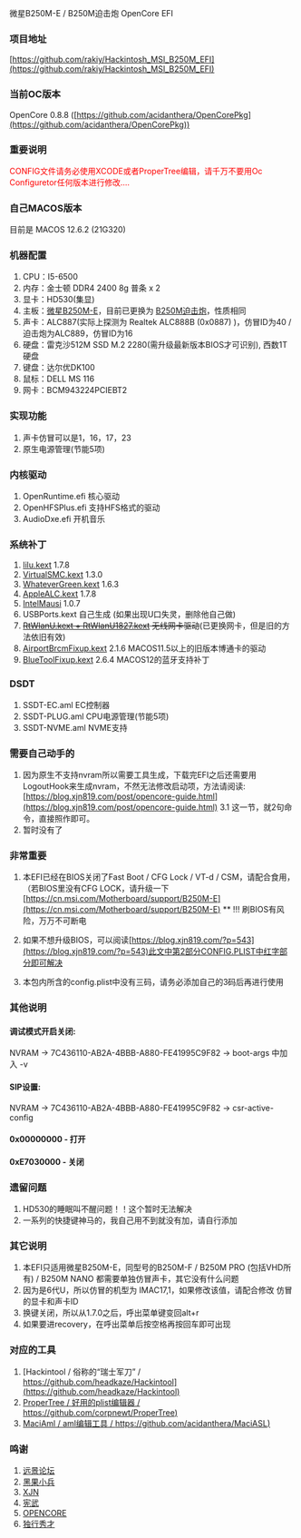 微星B250M-E / B250M迫击炮 OpenCore EFI

### 项目地址

[https://github.com/rakiy/Hackintosh_MSI_B250M_EFI](https://github.com/rakiy/Hackintosh_MSI_B250M_EFI)

### 当前OC版本

OpenCore 0.8.8 ([https://github.com/acidanthera/OpenCorePkg](https://github.com/acidanthera/OpenCorePkg))

### 重要说明 

<font color="red">CONFIG文件请务必使用XCODE或者ProperTree编辑，请千万不要用Oc Configuretor任何版本进行修改....</font>

### 自己MACOS版本

目前是 MACOS 12.6.2 (21G320)
<!--more-->

### 机器配置

1. CPU：I5-6500 
2. 内存：金士顿 DDR4 2400 8g 普条 x 2
3. 显卡：HD530(集显)
4. 主板：[微星B250M-E](https://cn.msi.com/Motherboard/B250M-E "官网链接")，目前已更换为 [B250M迫击炮](https://cn.msi.com/Motherboard/B250M-MORTAR "官网链接")，性质相同
5. 声卡：ALC887(实际上探测为 Realtek ALC888B (0x0887) )，仿冒ID为40  /  迫击炮为ALC889，仿冒ID为16
6. 硬盘：雷克沙512M SSD M.2 2280(需升级最新版本BIOS才可识别), 西数1T硬盘
7. 键盘：达尔优DK100
8. 鼠标：DELL MS 116 
9. 网卡：BCM943224PCIEBT2

### 实现功能

1. 声卡仿冒可以是1，16，17，23
2. 原生电源管理(节能5项)

### 内核驱动

1. OpenRuntime.efi    核心驱动
2. OpenHFSPlus.efi        支持HFS格式的驱动
3. AudioDxe.efi       开机音乐

### 系统补丁

1. [lilu.kext](https://github.com/acidanthera/Lilu)   1.7.8
2. [VirtualSMC.kext](https://github.com/acidanthera/VirtualSMC/)  1.3.0
3. [WhateverGreen.kext](https://github.com/acidanthera/WhateverGreen) 1.6.3
4. [AppleALC.kext](https://github.com/acidanthera/AppleALC)   1.7.8
5. [IntelMausi](https://github.com/acidanthera/IntelMausi)  1.0.7
6. USBPorts.kext  自己生成 (如果出现U口失灵，删除他自己做)
7. ~~[RtWlanU.kext + RtWlanU1827.kext](https://github.com/chris1111/Wireless-USB-Adapter-Clover)   无线网卡驱动~~(已更换网卡，但是旧的方法依旧有效)
8. [AirportBrcmFixup.kext](https://github.com/acidanthera/AirportBrcmFixup)  2.1.6  MACOS11.5以上的旧版本博通卡的驱动
9. [BlueToolFixup.kext](https://github.com/acidanthera/BrcmPatchRAM) 2.6.4    MACOS12的蓝牙支持补丁

### DSDT

1. SSDT-EC.aml   EC控制器
2. SSDT-PLUG.aml  CPU电源管理(节能5项)
3. SSDT-NVME.aml  NVME支持

### 需要自己动手的

1. 因为原生不支持nvram所以需要工具生成，下载完EFI之后还需要用 LogoutHook来生成nvram，不然无法修改启动项，方法请阅读:[https://blog.xjn819.com/post/opencore-guide.html](https://blog.xjn819.com/post/opencore-guide.html) 3.1 这一节，就2句命令，直接照作即可。
2. 暂时没有了

### 非常重要

1. 本EFI已经在BIOS关闭了Fast Boot / CFG Lock / VT-d / CSM，请配合食用，
   （若BIOS里没有CFG LOCK，请升级一下[https://cn.msi.com/Motherboard/support/B250M-E](https://cn.msi.com/Motherboard/support/B250M-E)
   **   !!! 刷BIOS有风险，万万不可断电

2. 如果不想升级BIOS，可以阅读[https://blog.xjn819.com/?p=543](https://blog.xjn819.com/?p=543)此文中第2部分CONFIG.PLIST中红字部分即可解决
3. 本包内所含的config.plist中没有三码，请务必添加自己的3码后再进行使用

### 其他说明

#### 调试模式开启关闭:

NVRAM -> 7C436110-AB2A-4BBB-A880-FE41995C9F82 -> boot-args 中加入 -v

#### SIP设置: 

NVRAM -> 7C436110-AB2A-4BBB-A880-FE41995C9F82 -> csr-active-config

#### 0x00000000 - 打开

#### 0xE7030000 - 关闭

### 遗留问题

1. HD530的睡眠叫不醒问题！！这个暂时无法解决
2. 一系列的快捷键神马的，我自己用不到就没有加，请自行添加

### 其它说明 

1. 本EFI只适用微星B250M-E，同型号的B250M-F / B250M PRO (包括VHD所有) / B250M NANO 都需要单独仿冒声卡，其它没有什么问题
2. 因为是6代U，所以仿冒的机型为 IMAC17,1，如果修改该值，请配合修改 仿冒的显卡和声卡ID
3. 换键关闭，所以从1.7.0之后，呼出菜单键变回alt+r
4. 如果要进recovery，在呼出菜单后按空格再按回车即可出现

### 对应的工具

1. [Hackintool / 俗称的“瑞士军刀” / https://github.com/headkaze/Hackintool](https://github.com/headkaze/Hackintool)
2. [ProperTree / 好用的plist编辑器 / https://github.com/corpnewt/ProperTree)](https://github.com/corpnewt/ProperTree)
3. [MaciAml / aml编辑工具 / https://github.com/acidanthera/MaciASL)](https://github.com/acidanthera/MaciASL)

### 鸣谢
1. [远景论坛](https://bbs.pcbeta.com, '国内黑苹果基地')
2. [黑果小兵](https://blog.daliansky.net)
3. [XJN](https://blog.xjn819.com)
4. [宪武](https://github.com/daliansky/OC-little)
5. [OPENCORE](https://github.com/acidanthera/OpenCorePkg)
6. [独行秀才](https://shuiyunxc.gitee.io/)